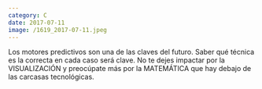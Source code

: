 ```yaml
--- 
category: C 
date: 2017-07-11 
image: /1619_2017-07-11.jpeg 
--- 
```


Los motores predictivos son una de las claves del futuro. Saber qué técnica es la correcta en cada caso será clave. No te dejes impactar por la VISUALIZACIÓN y preocúpate más por la  MATEMÁTICA que hay debajo de las carcasas tecnológicas.
